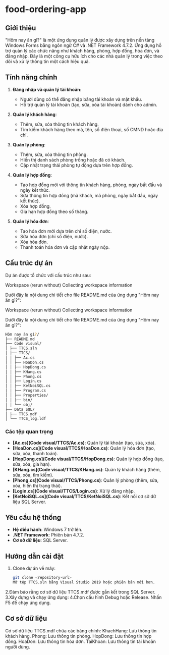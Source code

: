 ﻿# food-ordering-app
## Giới thiệu
"Hôm nay ăn gì?" là một ứng dụng quản lý được xây dựng trên nền tảng Windows Forms bằng ngôn ngữ C# và .NET Framework 4.7.2. Ứng dụng hỗ trợ quản lý các chức năng như khách hàng, phòng, hợp đồng, hóa đơn, và đăng nhập. Đây là một công cụ hữu ích cho các nhà quản lý trong việc theo dõi và xử lý thông tin một cách hiệu quả.

## Tính năng chính
1. **Đăng nhập và quản lý tài khoản**:
   - Người dùng có thể đăng nhập bằng tài khoản và mật khẩu.
   - Hỗ trợ quản lý tài khoản (tạo, sửa, xóa tài khoản) dành cho admin.

2. **Quản lý khách hàng**:
   - Thêm, sửa, xóa thông tin khách hàng.
   - Tìm kiếm khách hàng theo mã, tên, số điện thoại, số CMND hoặc địa chỉ.

3. **Quản lý phòng**:
   - Thêm, sửa, xóa thông tin phòng.
   - Hiển thị danh sách phòng trống hoặc đã có khách.
   - Cập nhật trạng thái phòng tự động dựa trên hợp đồng.

4. **Quản lý hợp đồng**:
   - Tạo hợp đồng mới với thông tin khách hàng, phòng, ngày bắt đầu và ngày kết thúc.
   - Sửa thông tin hợp đồng (mã khách, mã phòng, ngày bắt đầu, ngày kết thúc).
   - Xóa hợp đồng.
   - Gia hạn hợp đồng theo số tháng.

5. **Quản lý hóa đơn**:
   - Tạo hóa đơn mới dựa trên chỉ số điện, nước.
   - Sửa hóa đơn (chỉ số điện, nước).
   - Xóa hóa đơn.
   - Thanh toán hóa đơn và cập nhật ngày nộp.

## Cấu trúc dự án
Dự án được tổ chức với cấu trúc như sau:

Workspace
(rerun without)
Collecting workspace information

Dưới đây là nội dung chi tiết cho file README.md của ứng dụng "Hôm nay ăn gì?":


Workspace
(rerun without)
Collecting workspace information

Dưới đây là nội dung chi tiết cho file README.md của ứng dụng "Hôm nay ăn gì?":
```bash
Hôm nay ăn gì?/ 
├── README.md 
├── Code visual/ 
│ ├── TTCS.sln 
│ ├── TTCS/ 
│ │ ├── Ac.cs 
│ │ ├── HoaDon.cs 
│ │ ├── HopDong.cs 
│ │ ├── KHang.cs 
│ │ ├── Phong.cs 
│ │ ├── Login.cs 
│ │ ├── KetNoiSQL.cs 
│ │ ├── Program.cs 
│ │ ├── Properties/ 
│ │ ├── bin/ 
│ │ └── obj/ 
├── Data SQL/ 
│ ├── TTCS.mdf 
│ └── TTCS_log.ldf
```

### Các tệp quan trọng
- **[Ac.cs](Code visual/TTCS/Ac.cs)**: Quản lý tài khoản (tạo, sửa, xóa).
- **[HoaDon.cs](Code visual/TTCS/HoaDon.cs)**: Quản lý hóa đơn (tạo, sửa, xóa, thanh toán).
- **[HopDong.cs](Code visual/TTCS/HopDong.cs)**: Quản lý hợp đồng (tạo, sửa, xóa, gia hạn).
- **[KHang.cs](Code visual/TTCS/KHang.cs)**: Quản lý khách hàng (thêm, sửa, xóa, tìm kiếm).
- **[Phong.cs](Code visual/TTCS/Phong.cs)**: Quản lý phòng (thêm, sửa, xóa, hiển thị trạng thái).
- **[Login.cs](Code visual/TTCS/Login.cs)**: Xử lý đăng nhập.
- **[KetNoiSQL.cs](Code visual/TTCS/KetNoiSQL.cs)**: Kết nối cơ sở dữ liệu SQL Server.

## Yêu cầu hệ thống
- **Hệ điều hành**: Windows 7 trở lên.
- **.NET Framework**: Phiên bản 4.7.2.
- **Cơ sở dữ liệu**: SQL Server.

## Hướng dẫn cài đặt
1. Clone dự án về máy:
   ```bash
   git clone <repository-url>
   Mở tệp TTCS.sln bằng Visual Studio 2019 hoặc phiên bản mới hơn.
   ```
2.Đảm bảo rằng cơ sở dữ liệu TTCS.mdf được gắn kết trong SQL Server.
3.Xây dựng và chạy ứng dụng:
4.Chọn cấu hình 
    Debug hoặc Release.
    Nhấn F5 để chạy ứng dụng.

## Cơ sở dữ liệu
Cơ sở dữ liệu TTCS.mdf chứa các bảng chính:
    KhachHang: Lưu thông tin khách hàng.
    Phong: Lưu thông tin phòng.
    HopDong: Lưu thông tin hợp đồng.
    HoaDon: Lưu thông tin hóa đơn.
    TaiKhoan: Lưu thông tin tài khoản người dùng.

